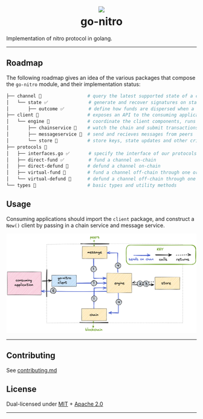 <h1 align="center">
<div><img src="https://protocol.statechannels.org/img/favicon.ico"><br>
go-nitro
</h1>
Implementation of nitro protocol in golang.

---

## Roadmap

The following roadmap gives an idea of the various packages that compose the `go-nitro` module, and their implementation status:

```bash
├── channel 🚧                 # query the latest supported state of a channel
│   └── state ✅               # generate and recover signatures on state updates
│       ├── outcome ✅         # define how funds are dispersed when a channel closes
├── client 🚧                  # exposes an API to the consuming application
│   └── engine 🚧              # coordinate the client components, runs the protocols
│       ├── chainservice 🚧    # watch the chain and submit transactions
│       ├── messageservice 🚧  # send and recieves messages from peers
│       └── store 🚧           # store keys, state updates and other critical data
├── protocols 🚧
│   ├── interfaces.go ✅       # specify the interface of our protocols
│   ├── direct-fund ✅         # fund a channel on-chain
│   ├── direct-defund 🚧       # defund a channel on-chain
│   ├── virtual-fund 🚧        # fund a channel off-chain through one or more intermediaries
│   └── virtual-defund 🚧      # defund a channel off-chain through one or more intermediaries
└── types 🚧                   # basic types and utility methods
```


## Usage

Consuming applications should import the `client` package, and construct a `New()` client by passing in a chain service and message service.

![architecture](./client/architecture.png)

---
## Contributing

See [contributing.md](./contributing.md)
## License

Dual-licensed under [MIT](https://opensource.org/licenses/MIT) + [Apache 2.0](http://www.apache.org/licenses/LICENSE-2.0)

---
